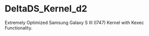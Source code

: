 # DeltaDS_Kernel_d2
Extremely Optimized Samsung Galaxy S III (I747) Kernel with Kexec Functionality. 
